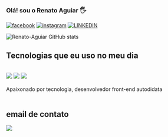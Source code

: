 ### Olá! sou o Renato Aguiar 🖐️

[![facebook](https://img.shields.io/badge/Facebook-1877F2?style=for-the-badge&logo=facebook&logoColor=white)](https://www.facebook.com/renato.aguiar.desenvolvedor/)
[![instagram](https://img.shields.io/badge/Instagram-E4405F?style=for-the-badge&logo=instagram&logoColor=white)](https://www.instagram.com/renatoibbk/)
[![LINKEDIN](https://img.shields.io/badge/LinkedIn-0077B5?style=for-the-badge&logo=linkedin&logoColor=white)](https://www.linkedin.com/in/renato-aguiar-de-souza/)

![Renato-Aguiar GitHub stats](https://github-readme-stats.vercel.app/api?username=Renato-Aguiar&show_icons=true&theme=radical)
## Tecnologias que eu uso no meu dia 
<div style="display: inline_block"><br/>
<img src="https://img.shields.io/badge/HTML5-E34F26?style=for-the-badge&logo=html5&logoColor=white"> 
<img src="https://img.shields.io/badge/CSS3-1572B6?style=for-the-badge&logo=css3&logoColor=white">
<img src="https://img.shields.io/badge/JavaScript-F7DF1E?style=for-the-badge&logo=javascript&logoColor=black">
<img src>
<div>
<br>
Apaixonado por tecnologia, desenvolvedor front-end autodidata
<br/>
<br>

<h2> email de contato</h2>
<div style="display: inline_block">
<a href="mailto:renatoibbk@gmail.com">
<img 
src="https://img.shields.io/badge/Gmail-D14836?style=for-the-badge&logo=gmail&logoColor=white" > 
</a>

</div>
